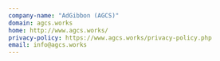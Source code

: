 ```yaml
---
company-name: "AdGibbon (AGCS)"
domain: agcs.works
home: http://www.agcs.works/
privacy-policy: https://www.agcs.works/privacy-policy.php
email: info@agcs.works
---
```




